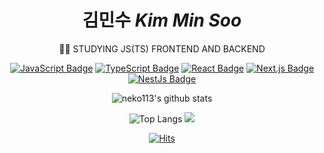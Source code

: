 <div align="center">

# 김민수 *Kim Min Soo*
🧑‍💻 STUDYING JS(TS) FRONTEND AND BACKEND

[![JavaScript Badge](https://img.shields.io/badge/JavaScript-F7DF1E?style=flat-square&logo=JavaScript&logoColor=white)](https://javascript.info/)
[![TypeScript Badge](https://img.shields.io/badge/Typescript-235A97?style=flat-square&logo=Typescript&logoColor=white)](https://www.typescriptlang.org/)
[![React Badge](https://img.shields.io/badge/React-61DAFB?style=flat-square&logo=React&logoColor=white)](https://reactjs.org/)
[![Next.js Badge](https://img.shields.io/badge/Next.js-000000?style=flat-square&logo=next.js&logoColor=white)](https://nextjs.org/)
[![NestJs Badge](https://img.shields.io/badge/Nest-000000?style=flat-square&logo=Nestjs&logoColor=red)](https://nestjs.com/)

<div>

  ![neko113's github stats](https://github-readme-stats.vercel.app/api?username=neko113&show_icons=true&theme=tokyonight)

</div>
<div>

  ![Top Langs](https://github-readme-stats.vercel.app/api/top-langs/?username=neko113&layout=compact&theme=tokyonight) [<img src="http://mazassumnida.wtf/api/v2/generate_badge?boj=alstn113">](https://solved.ac/profile/alstn113)
  
</div>

  [![Hits](https://hits.seeyoufarm.com/api/count/incr/badge.svg?url=https%3A%2F%2Fgithub.com%2Fneko113%2Fhit-counter&count_bg=%2379C83D&title_bg=%23555555&icon=&icon_color=%23E7E7E7&title=hits&edge_flat=false)](https://hits.seeyoufarm.com)
</div>
